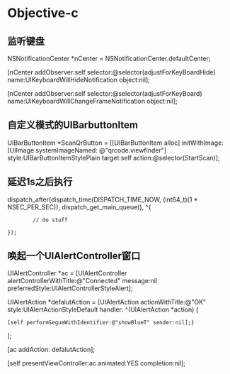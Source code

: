 # Objective-c 
## 监听键盘

NSNotificationCenter *nCenter = NSNotificationCenter.defaultCenter;

[nCenter addObserver:self selector:@selector(adjustForKeyBoardHide) name:UIKeyboardWillHideNotification object:nil];

[nCenter addObserver:self selector:@selector(adjustForKeyBoard) name:UIKeyboardWillChangeFrameNotification object:nil];

## 自定义模式的UIBarbuttonItem
UIBarButtonItem *ScanQrButton = [[UIBarButtonItem alloc] initWithImage:[UIImage systemImageNamed: @"qrcode.viewfinder"] style:UIBarButtonItemStylePlain target:self action:@selector(StartScan)];

## 延迟1s之后执行
dispatch_after(dispatch_time(DISPATCH_TIME_NOW, (int64_t)(1 * NSEC_PER_SEC)), dispatch_get_main_queue(), ^{

            // do stuff
            
    });
    
## 唤起一个UIAlertController窗口
UIAlertController *ac = [UIAlertController alertControllerWithTitle:@"Connected" message:nil preferredStyle:UIAlertControllerStyleAlert];

UIAlertAction *defalutAction = [UIAlertAction actionWithTitle:@"OK" style:UIAlertActionStyleDefault handler: ^(UIAlertAction *action) {

    [self performSegueWithIdentifier:@"showBlueT" sender:nil];}
];
    
[ac addAction: defalutAction];

[self presentViewController:ac animated:YES completion:nil];
